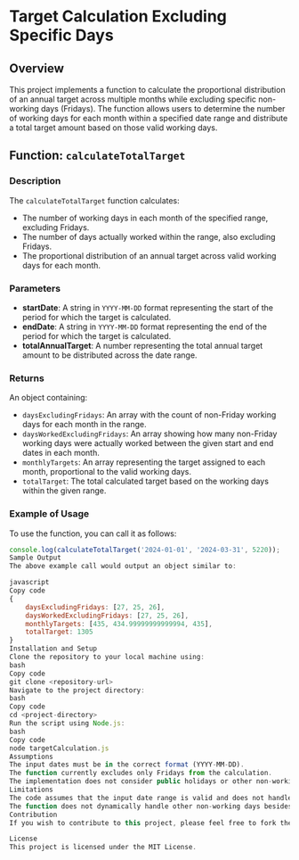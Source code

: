 # Target Calculation Excluding Specific Days

## Overview
This project implements a function to calculate the proportional distribution of an annual target across multiple months while excluding specific non-working days (Fridays). The function allows users to determine the number of working days for each month within a specified date range and distribute a total target amount based on those valid working days.

## Function: `calculateTotalTarget`

### Description
The `calculateTotalTarget` function calculates:
- The number of working days in each month of the specified range, excluding Fridays.
- The number of days actually worked within the range, also excluding Fridays.
- The proportional distribution of an annual target across valid working days for each month.

### Parameters
- **startDate**: A string in `YYYY-MM-DD` format representing the start of the period for which the target is calculated.
- **endDate**: A string in `YYYY-MM-DD` format representing the end of the period for which the target is calculated.
- **totalAnnualTarget**: A number representing the total annual target amount to be distributed across the date range.

### Returns
An object containing:
- `daysExcludingFridays`: An array with the count of non-Friday working days for each month in the range.
- `daysWorkedExcludingFridays`: An array showing how many non-Friday working days were actually worked between the given start and end dates in each month.
- `monthlyTargets`: An array representing the target assigned to each month, proportional to the valid working days.
- `totalTarget`: The total calculated target based on the working days within the given range.

### Example of Usage
To use the function, you can call it as follows:

```javascript
console.log(calculateTotalTarget('2024-01-01', '2024-03-31', 5220));
Sample Output
The above example call would output an object similar to:

javascript
Copy code
{
    daysExcludingFridays: [27, 25, 26],
    daysWorkedExcludingFridays: [27, 25, 26],
    monthlyTargets: [435, 434.99999999999994, 435],
    totalTarget: 1305
}
Installation and Setup
Clone the repository to your local machine using:
bash
Copy code
git clone <repository-url>
Navigate to the project directory:
bash
Copy code
cd <project-directory>
Run the script using Node.js:
bash
Copy code
node targetCalculation.js
Assumptions
The input dates must be in the correct format (YYYY-MM-DD).
The function currently excludes only Fridays from the calculation.
The implementation does not consider public holidays or other non-working days besides Fridays.
Limitations
The code assumes that the input date range is valid and does not handle cases where the range starts and ends in the same month.
The function does not dynamically handle other non-working days besides Fridays, but this can be a future enhancement.
Contribution
If you wish to contribute to this project, please feel free to fork the repository, make your changes, and submit a pull request.

License
This project is licensed under the MIT License.
